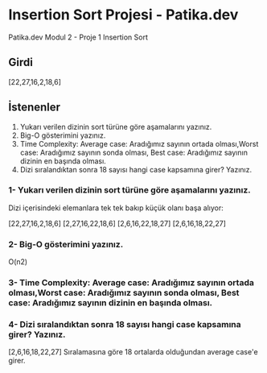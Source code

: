# Insertion Sort Projesi - Patika.dev
Patika.dev Modul 2 - Proje 1 Insertion Sort

## Girdi
[22,27,16,2,18,6]

## İstenenler
1. Yukarı verilen dizinin sort türüne göre aşamalarını yazınız.
2. Big-O gösterimini yazınız.
3. Time Complexity: Average case: Aradığımız sayının ortada olması,Worst case: Aradığımız sayının sonda olması, Best case: Aradığımız sayının dizinin en başında olması.
4. Dizi sıralandıktan sonra 18 sayısı hangi case kapsamına girer? Yazınız.

### 1- Yukarı verilen dizinin sort türüne göre aşamalarını yazınız.

Dizi içerisindeki elemanlara tek tek bakıp küçük olanı başa alıyor:

[22,27,16,2,18,6]
[2,27,16,22,18,6]
[2,6,16,22,18,27]
[2,6,16,18,22,27]

### 2- Big-O gösterimini yazınız.

O(n2)

### 3- Time Complexity: Average case: Aradığımız sayının ortada olması,Worst case: Aradığımız sayının sonda olması, Best case: Aradığımız sayının dizinin en başında olması.

### 4- Dizi sıralandıktan sonra 18 sayısı hangi case kapsamına girer? Yazınız.

[2,6,16,18,22,27] Sıralamasına göre 18 ortalarda olduğundan average case'e girer.